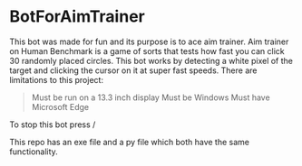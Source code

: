 # BotForAimTrainer

This bot was made for fun and its purpose is to ace aim trainer. Aim trainer on Human Benchmark is a game of sorts that tests how fast you can click 30 randomly placed circles. This bot works by detecting a white pixel of the target and clicking the cursor on it at super fast speeds. There are limitations to this project: 

> Must be run on a 13.3 inch display
> Must be Windows
> Must have Microsoft Edge

To stop this bot press /

This repo has an exe file and a py file which both have the same functionality.
